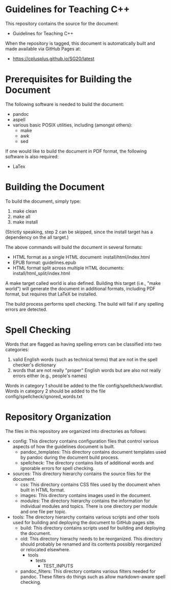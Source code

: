 Guidelines for Teaching C++
===========================

This repository contains the source for the document:

  - Guidelines for Teaching C++

When the repository is tagged, this document is automatically built
and made available via GitHub Pages at:

  - <https://cplusplus.github.io/SG20/latest>

# Prerequisites for Building the Document

The following software is needed to build the document:

  - pandoc
  - aspell
  - various basic POSIX utilities, including (amongst others):
      - make
      - awk
      - sed

If one would like to build the document in PDF format, the
following software is also required:

  - LaTex

# Building the Document

To build the document, simply type:

  1. make clean
  2. make all
  3. make install

(Strictly speaking, step 2 can be skipped, since the install target
has a dependency on the all target.)

The above commands will build the document in several formats:

  - HTML format as a single HTML document:
    install/html/index.html
  - EPUB format:
    guidelines.epub
  - HTML format split across multiple HTML documents:
    install/html_split/index.html

A make target called world is also defined.  Building this target (i.e.,
"make world") will generate the document in additional formats, including
PDF format, but requires that LaTeX be installed.

The build process performs spell checking.
The build will fail if any spelling errors are detected.

# Spell Checking

Words that are flagged as having spelling errors can be classified
into two categories:

  1. valid English words (such as technical terms) that are not in
     the spell checker's dictionary
  2. words that are not really "proper" English words but are also not
     really errors either (e.g., people's names)

Words in category 1 should be added to the file
config/spellcheck/wordlist.
Words in category 2 should be added to the file
config/spellcheck/ignored_words.txt

# Repository Organization

The files in this repository are organized into directories as follows:

- config:
  This directory contains configuration files that control various
  aspects of how the guidelines document is built.
    - pandoc_templates:
      This directory contains document templates used by pandoc during
      the document build process.
    - spellcheck:
      The directory contains lists of additional words and ignorable errors
      for spell checking.
- sources:
  This directory hierarchy contains the source files for the document.
    - css:
      This directory contains CSS files used by the document when built
      in HTML format.
    - images:
      This directory contains images used in the document.
    - modules:
      The directory hierarchy contains the information for individual modules
      and topics.  There is one directory per module and one file per topic.
- tools:
  The directory hierarchy contains various scripts and other tools used for
  building and deploying the document to GitHub pages site.
    - build:
      This directory contains scripts used for building and deploying the
      document.
    - old:
      This directory hierachy needs to be reorganized.  This directory
      should probably be renamed and its contents possibly reorganized
      or relocated elsewhere.
        - tools
            - tests
                - TEST_INPUTS
    - pandoc_filters:
      This directory contains various filters needed for pandoc.  These
      filters do things such as allow markdown-aware spell checking.
